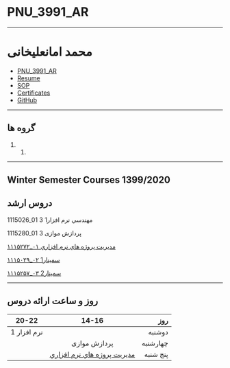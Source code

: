 # PNU_3991_AR
---------
# محمد امانعلیخانی
- [PNU_3991_AR](https://github.com/md-akhi/PNU_3991_AR)
- [Resume](http://md-akhi.github.io/) 
- [SOP](http://md-akhi.github.io//SOP/)
- [Certificates](http://md-akhi.github.io//Certificates/)
- [GitHub](https://github.com/md-akhi)
------------------
## گروه ها

1. 
     1. 

  
------------------
## Winter Semester Courses 1399/2020

## دروس ارشد

1115026_01 مهندسي نرم افزار1	   3

1115280_01 پردازش موازی  	3

[۱۱۱۵۲۷۲_۰۱     مديريت پروژه هاي نرم افزاري](https://github.com/md-akhi/PNU_3991_AR/tree/main/SoftwareProjectManagement)

[۱۱۱۵۰۲۹_۰۲    1سمینار](https://github.com/md-akhi/PNU_3991_AR/tree/main/MscSeminar-1)

[۱۱۱۵۲۵۷_۰۳    سمینار2](https://github.com/md-akhi/PNU_3991_AR/tree/main/MscSeminar-2)

--------------
## روز و ساعت ارائه دروس

|     20-22     | 14-16          |  روز    |
| ------------- |:-------------:|--------:|
| نرم افزار 1 |      |   دوشنبه|
|               | پردازش موازی|چهارشنبه |
|               | [ مديريت پروژه هاي نرم افزاري](https://github.com/md-akhi/PNU_3991_AR/tree/main/SoftwareProjectManagement)|پنج شنبه |


